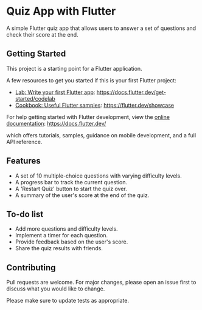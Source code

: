 # Quiz App with Flutter

A simple Flutter quiz app that allows users to answer a set of questions and check their score at the end.

## Getting Started

This project is a starting point for a Flutter application.

A few resources to get you started if this is your first Flutter project:

* [Lab: Write your first Flutter app](https://docs.flutter.dev/get-started/codelab): https://docs.flutter.dev/get-started/codelab
* [Cookbook: Useful Flutter samples](https://docs.flutter.dev/cookbook): https://flutter.dev/showcase

For help getting started with Flutter development, view the
[online documentation](https://docs.flutter.dev/): https://docs.flutter.dev/

which offers tutorials,
samples, guidance on mobile development, and a full API reference.

## Features

* A set of 10 multiple-choice questions with varying difficulty levels.
* A progress bar to track the current question.
* A 'Restart Quiz' button to start the quiz over.
* A summary of the user's score at the end of the quiz.

## To-do list

* Add more questions and difficulty levels.
* Implement a timer for each question.
* Provide feedback based on the user's score.
* Share the quiz results with friends.

## Contributing

Pull requests are welcome. For major changes, please open an issue first to discuss what you would like to change.

Please make sure to update tests as appropriate.
